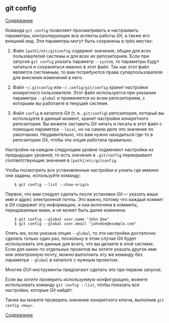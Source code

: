 ## git config

[Содержание](/readme.md)

Команда `git config` позволяет просматривать и настраивать параметры, контролирующие все аспекты работы *Git*, а также его внешний вид. Эти параметры могут быть сохранены в трёх местах:

1.	Файл `[path]/etc/gitconfig` содержит значения, общие для всех пользователей системы и для всех их репозиториев. Если при запуске `git config` указать параметр `--system`, то параметры будут читаться и сохраняться именно в этот файл. Так как этот файл является системным, то вам потребуются права суперпользователя для внесения изменений в него.

2.	Файл `~/.gitconfig` или `~/.config/git/config` хранит настройки конкретного пользователя. Этот файл используется при указании параметра `--global` и применяется ко всем репозиториям, с которыми вы работаете в текущей системе.

3.	Файл `config` в каталоге *Git* (т. е. .`git/config`) репозитория, который вы используете в данный момент, хранит настройки конкретного репозитория. Вы можете заставить *Git* читать и писать в этот файл с помощью параметра `--local`, но на самом деле это значение по умолчанию. Неудивительно, что вам нужно находиться где-то в репозитории *Git*, чтобы эта опция работала правильно.

Настройки на каждом следующем уровне подменяют настройки из предыдущих уровней, то есть значения в `.git/config` перекрывают соответствующие значения в `[path]/etc/gitconfig`.

Чтобы посмотреть все установленные настройки и узнать где именно они заданы, используйте команду:

```bash=
    $ git config --list --show-origin
```

Первое, что вам следует сделать после установки *Git* — указать ваше имя и адрес электронной почты. Это важно, потому что каждый коммит в *Git* содержит эту информацию, и она включена в коммиты, передаваемые вами, и не может быть далее изменена:

```bash=
    $ git config --global user.name "John Doe"
    $ git config --global user.email "johndoe@example.com"
```
Опять же, если указана опция `--global`, то эти настройки достаточно сделать только один раз, поскольку в этом случае *Git* будет использовать эти данные для всего, что вы делаете в этой системе. Если для каких-то отдельных проектов вы хотите указать другое имя или электронную почту, можно выполнить эту же команду без параметра `--global` в каталоге с нужным проектом.

Многие *GUI*-инструменты предлагают сделать это при первом запуске.

Если вы хотите проверить используемую конфигурацию, можете использовать команду `git config --list`, чтобы показать все настройки, которые *Git* найдёт.

Также вы можете проверить значение конкретного ключа, выполнив `git config <key>`.

[Содержание](/readme.md)